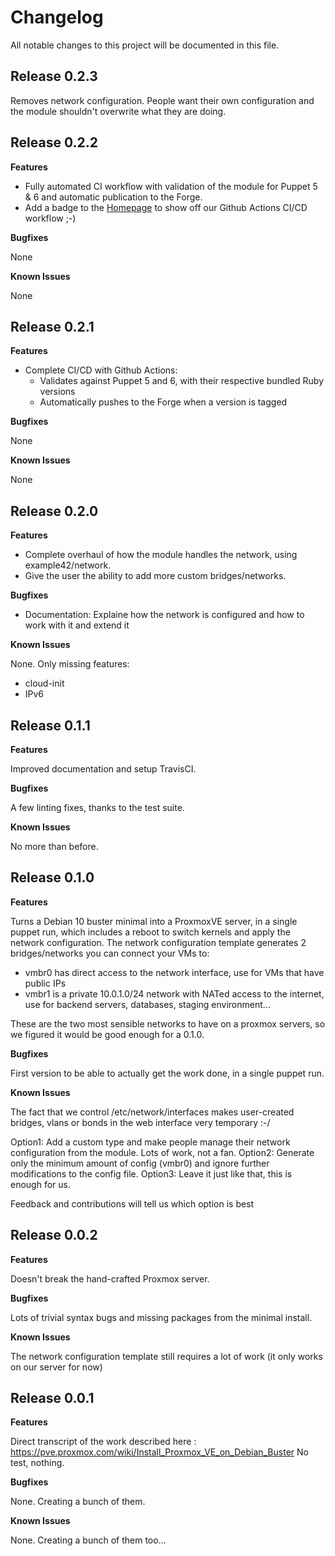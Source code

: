 # Changelog

All notable changes to this project will be documented in this file.

## Release 0.2.3

Removes network configuration. People want their own configuration and the module shouldn't overwrite what they are doing.

## Release 0.2.2

**Features**

* Fully automated CI workflow with validation of the module for Puppet 5 & 6 and automatic publication to the Forge.
* Add a badge to the [Homepage](https://github.com/SineQuaNonSoftware/puppet-proxmox) to show off our Github Actions CI/CD workflow ;-)

**Bugfixes**

None

**Known Issues**

None

## Release 0.2.1

**Features**

* Complete CI/CD with Github Actions:
  * Validates against Puppet 5 and 6, with their respective bundled Ruby versions
  * Automatically pushes to the Forge when a version is tagged

**Bugfixes**

None

**Known Issues**

None

## Release 0.2.0

**Features**

* Complete overhaul of how the module handles the network, using example42/network.
* Give the user the ability to add more custom bridges/networks.

**Bugfixes**

* Documentation: Explaine how the network is configured and how to work with it and extend it

**Known Issues**

None. Only missing features:

* cloud-init
* IPv6

## Release 0.1.1

**Features**

Improved documentation and setup TravisCI.

**Bugfixes**

A few linting fixes, thanks to the test suite.

**Known Issues**

No more than before.

## Release 0.1.0

**Features**

Turns a Debian 10 buster minimal into a ProxmoxVE server, in a single puppet run, which includes a reboot to switch kernels and apply the network configuration.
The network configuration template generates 2 bridges/networks you can connect your VMs to:

- vmbr0 has direct access to the network interface, use for VMs that have public IPs
- vmbr1 is a private 10.0.1.0/24 network with NATed access to the internet, use for backend servers, databases, staging environment...

These are the two most sensible networks to have on a proxmox servers, so we figured it would be good enough for a 0.1.0.

**Bugfixes**

First version to be able to actually get the work done, in a single puppet run.

**Known Issues**

The fact that we control /etc/network/interfaces makes user-created bridges, vlans or bonds in the web interface very temporary :-/

Option1: Add a custom type and make people manage their network configuration from the module. Lots of work, not a fan.
Option2: Generate only the minimum amount of config (vmbr0) and ignore further modifications to the config file.
Option3: Leave it just like that, this is enough for us.

Feedback and contributions will tell us which option is best

## Release 0.0.2

**Features**

Doesn't break the hand-crafted Proxmox server.

**Bugfixes**

Lots of trivial syntax bugs and missing packages from the minimal install.

**Known Issues**

The network configuration template still requires a lot of work (it only works on our server for now)


## Release 0.0.1

**Features**

Direct transcript of the work described here : https://pve.proxmox.com/wiki/Install_Proxmox_VE_on_Debian_Buster
No test, nothing.

**Bugfixes**

None. Creating a bunch of them.

**Known Issues**

None. Creating a bunch of them too...

